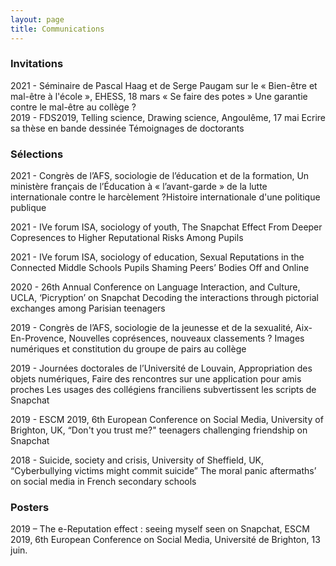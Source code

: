 ```yaml
---
layout: page
title: Communications
---
```



### Invitations 

2021 - Séminaire de Pascal Haag et de Serge Paugam sur le « Bien-être et mal-être à l'école », EHESS, 18 mars  « Se faire des potes »  Une garantie contre le mal-être au collège ?  
2019 - FDS2019, Telling science, Drawing science, Angoulême, 17 mai 
Ecrire sa thèse en bande dessinée Témoignages de doctorants


### Sélections 

2021 - Congrès de l’AFS, sociologie de l’éducation et de la formation, Un ministère français de l’Éducation à « l’avant-garde » de la lutte internationale contre le harcèlement ?Histoire internationale d'une politique publique

2021 - IVe forum ISA, sociology of youth, The Snapchat Effect  From Deeper Copresences to Higher Reputational Risks Among Pupils   

2021  - IVe forum ISA, sociology of education, Sexual Reputations in the Connected Middle Schools  Pupils Shaming Peers’ Bodies Off and Online   

2020 - 26th Annual Conference on Language Interaction, and Culture, UCLA, ‘Picryption’ on Snapchat  Decoding the interactions through pictorial exchanges among Parisian teenagers   

2019 - Congrès de l’AFS, sociologie de la jeunesse et de la sexualité, Aix-En-Provence, Nouvelles coprésences, nouveaux classements ?  Images numériques et constitution du groupe de pairs au collège   

2019 - Journées doctorales de l’Université de Louvain, Appropriation des objets numériques, Faire des rencontres sur une application pour amis proches  Les usages des collégiens franciliens subvertissent les scripts de Snapchat   

2019 - ESCM 2019, 6th European Conference on Social Media, University of Brighton, UK, “Don't you trust me?"  teenagers challenging friendship on Snapchat   

2018 - Suicide, society and crisis, University of Sheffield, UK, “Cyberbullying victims might commit suicide”  The moral panic aftermaths’ on social media in French secondary schools   


### Posters 

2019 – The e-Reputation effect : seeing myself seen on Snapchat, ESCM 2019, 6th European Conference on Social Media, Université de Brighton, 13 juin.


